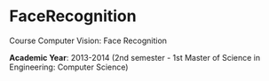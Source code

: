 # FaceRecognition
Course Computer Vision: Face Recognition

**Academic Year**: 2013-2014 (2nd semester - 1st Master of Science in Engineering: Computer Science)
